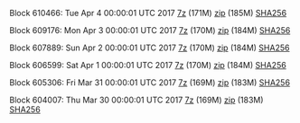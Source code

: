 Block 610466: Tue Apr  4 00:00:01 UTC 2017 [7z](https://transfer.sh/7eFVK/bootstrap.dat.20170404.7z) (171M) [zip](https://transfer.sh/QdQJO/bootstrap.dat.20170404.zip) (185M) [SHA256](https://transfer.sh/UZe63/sha256.txt)

Block 609176: Mon Apr  3 00:00:01 UTC 2017 [7z](https://transfer.sh/45N3Y/bootstrap.dat.20170403.7z) (170M) [zip](https://transfer.sh/qb5L2/bootstrap.dat.20170403.zip) (184M) [SHA256](https://transfer.sh/uhG6q/sha256.txt)

Block 607889: Sun Apr  2 00:00:01 UTC 2017 [7z](https://transfer.sh/Hw54C/bootstrap.dat.20170402.7z) (170M) [zip](https://transfer.sh/VQcCp/bootstrap.dat.20170402.zip) (184M) [SHA256](https://transfer.sh/rmxZ9/sha256.txt)

Block 606599: Sat Apr  1 00:00:01 UTC 2017 [7z](https://transfer.sh/11u1UO/bootstrap.dat.20170401.7z) (170M) [zip](https://transfer.sh/PmQ2m/bootstrap.dat.20170401.zip) (184M) [SHA256](https://transfer.sh/eJ5Kt/sha256.txt)

Block 605306: Fri Mar 31 00:00:01 UTC 2017 [7z](https://transfer.sh/1iIVo/bootstrap.dat.20170331.7z) (169M) [zip](https://transfer.sh/sK8jt/bootstrap.dat.20170331.zip) (183M) [SHA256](https://transfer.sh/6GjeI/sha256.txt)

Block 604007: Thu Mar 30 00:00:01 UTC 2017 [7z](https://transfer.sh/12x7ZX/bootstrap.dat.20170330.7z) (169M) [zip](https://transfer.sh/AXSq0/bootstrap.dat.20170330.zip) (183M) [SHA256](https://transfer.sh/uKqnf/sha256.txt)
